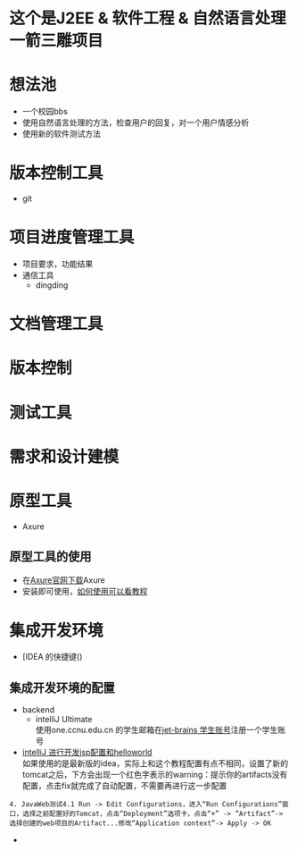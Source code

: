 #  这个是J2EE & 软件工程 & 自然语言处理一箭三雕项目

#  想法池
- 一个校园bbs
- 使用自然语言处理的方法，检查用户的回复，对一个用户情感分析
- 使用新的软件测试方法

# 版本控制工具
- git
# 项目进度管理工具
- 项目要求，功能结果
- 通信工具
    - dingding
# 文档管理工具
# 版本控制
# 测试工具
# 需求和设计建模
# 原型工具
- Axure
## 原型工具的使用
- 在[Axure官网下载](https://www.axure.com/download)Axure
- 安装即可使用，[如何使用可以看教程](http://www.woshipm.com/rp/39203.html)
# 集成开发环境
- [IDEA 的快捷键()
## 集成开发环境的配置

- backend
    - intelliJ Ultimate
    <br>使用one.ccnu.edu.cn 的学生邮箱在[jet-brains 学生账号](https://www.jetbrains.com/zh/student/)注册一个学生账号
- [intelliJ 进行开发jsp配置和helloworld](https://www.jianshu.com/p/9684e90cf7b5)<br>
如果使用的是最新版的idea，实际上和这个教程配置有点不相同，设置了新的tomcat之后，下方会出现一个红色字表示的warning：提示你的artifacts没有配置，点击fix就完成了自动配置，不需要再进行这一步配置
```
4. JavaWeb测试4.1 Run -> Edit Configurations，进入“Run Configurations”窗口，选择之前配置好的Tomcat，点击“Deployment”选项卡，点击“+” -> “Artifact”-> 选择创建的web项目的Artifact...修改“Application context”-> Apply -> OK
```
- 
